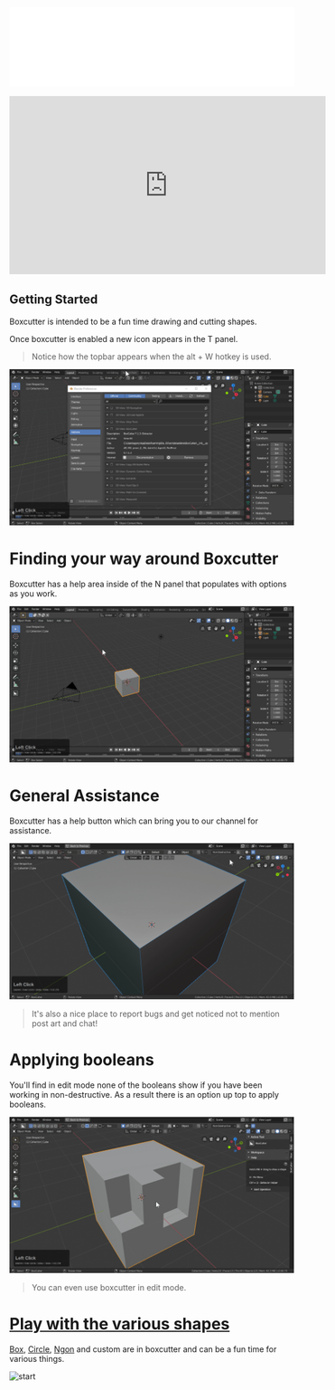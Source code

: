 ![header](img/banner.gif)

<iframe width="560" height="315" src="https://www.youtube.com/embed/H3093mifDoI" frameborder="0" allowfullscreen></iframe>

## Getting Started

Boxcutter is intended to be a fun time drawing and cutting shapes.

Once boxcutter is enabled a new icon appears in the T panel.

 > Notice how the topbar appears when the alt + W hotkey is used.

 ![start](img/getstart1/g1.gif)

# Finding your way around Boxcutter

Boxcutter has a help area inside of the N panel that populates with options as you work.

![start](img/getstart1/g2.gif)

# General Assistance

Boxcutter has a help button which can bring you to our channel for assistance.

![start](img/getstart1/g5.gif)

> It's also a nice place to report bugs and get noticed not to mention post art and chat!

# Applying booleans

You'll find in edit mode none of the booleans show if you have been working in non-destructive. As a result there is an option up top to apply booleans.

![start](img/getstart1/g3.gif)

> You can even use boxcutter in edit mode.

# [Play with the various shapes](shapes.md)

[Box](shape_box.md), [Circle](shape_circle.md), [Ngon](shape_ngon.md) and custom are in boxcutter and can be a fun time for various things.

![start](img/getstart1/g4.gif)
